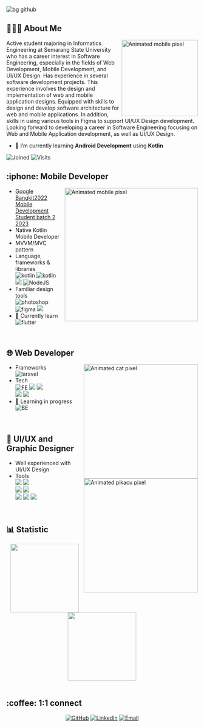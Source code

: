 ![bg github](https://github.com/ffadhl/githubAboutMe/blob/main/14_things_Pixel_GIF.gif)

<div>
<h2> 👨🏻‍💻 About Me </h2>
<img align="right" width="200" alt="Animated mobile pixel" src="https://github.com/ffadhl/githubAboutMe/blob/main/Fadhl.png"/>
Active student majoring in Informatics Engineering at Semarang State University who has a career interest in Software Engineering, especially in the fields of Web Development, Mobile Development, and UI/UX Design. Has experience in several software development projects. This experience involves the design and implementation of web and mobile application designs. Equipped with skills to design and develop software architecture for web and mobile applications. In addition, skills in using various tools in Figma to support UI/UX Design development. Looking forward to developing a career in Software Engineering focusing on Web and Mobile Application development, as well as UI/UX Design.

- 🌱 I’m currently learning **Android Development** using **Kotlin**

![Joined](https://img.shields.io/badge/Joined-September%2014,%202021-blue?style=flat&logo=github)
![Visits](https://badges.pufler.dev/visits/ffadhl/ffadhl)
</div>

<div>
<h2> :iphone: Mobile Developer </h2>
  
  <img align="right" width="350" alt="Animated mobile pixel" src="https://github.com/ffadhl/githubAboutMe/blob/main/andorid.gif"/>
  
- [Google Bangkit2022 Mobile Development Student batch 2 2023](https://grow.google/intl/id_id/bangkit/?tab=mobile-development)
- Native Kotlin Mobile Developer
- MVVM/MVC pattern 
- Language, frameworks & libraries
  <br>
  <img src = "https://img.shields.io/badge/kotlin-%237F52FF.svg?style=for-the-badge&logo=kotlin&logoColor=white" alt="kotlin"/>
  <img src = "https://img.shields.io/badge/Dart-%230678BE.svg?style=for-the-badge&logo=dart&logoColor=white" alt="kotlin"/>
  <br>
  <img src="https://img.shields.io/badge/javascript-%23F7DF1E.svg?&style=for-the-badge&logo=javascript&logoColor=black" />
  <img src = "https://img.shields.io/badge/node.js-6DA55F?style=for-the-badge&logo=node.js&logoColor=white" alt = "NodeJS" />
  <br>
- Familiar design tools
  <br>
  <img src = "https://img.shields.io/badge/adobe%20photoshop-%2331A8FF.svg?style=for-the-badge&logo=adobe%20photoshop&logoColor=white" alt = "photoshop" />
  <img src = "https://img.shields.io/badge/figma-%23F24E1E.svg?style=for-the-badge&logo=figma&logoColor=white" alt = "figma" />
  <img src="https://img.shields.io/badge/adobe%20illustrator-%23FF9A00.svg?&style=for-the-badge&logo=adobe%20illustrator&logoColor=black" />
  <br>
- 🌱 Currently learn
  <br>
  <img src = "https://img.shields.io/badge/Flutter-%2302569B.svg?style=for-the-badge&logo=Flutter&logoColor=white" alt = "flutter" />
</div>

<br>

<div>
  
<h2> 🌐 Web Developer </h2>

 <img align="right" width="300" alt="Animated cat pixel" src="https://github.com/ffadhl/githubAboutMe/blob/main/nyancatgif.gif"/>

- Frameworks
  <br>
  <img src = "https://img.shields.io/badge/Laravel-%23CB3837.svg?style=for-the-badge&logo=laravel&logoColor=white" alt = "laravel"/>
  <br>
- Tech
  <br>
  <img src = "https://img.shields.io/badge/FrontEnd-%23FA0F00.svg?style=for-the-badge" alt = "FE" />
  <img src="https://img.shields.io/badge/html5-%23E34F26.svg?&style=for-the-badge&logo=html5&logoColor=white" />
  <img src="https://img.shields.io/badge/css3-%231572B6.svg?&style=for-the-badge&logo=css3&logoColor=white" />
  <br>
  <img src="https://img.shields.io/badge/tailwind%20css-%2338B2AC.svg?&style=for-the-badge&logo=tailwind%20css&logoColor=white" />
  <img src="https://img.shields.io/badge/javascript-%23F7DF1E.svg?&style=for-the-badge&logo=javascript&logoColor=black" />
  <br>
- 🌱 Learning in progress
  <br>
  <img src = "https://img.shields.io/badge/BackEnd-%23276DC3.svg?style=for-the-badge" alt = "BE" />
  <br>
</div>

<br>

<div>
  
<h2> 🌟 UI/UX and Graphic Designer</h2>

  <img align="right" width="300" alt="Animated pikacu pixel" src="https://github.com/ffadhl/githubAboutMe/blob/main/pikacu.gif"/>
  
- Well experienced with UI/UX Design
- Tools <br>
  <img src="https://img.shields.io/badge/adobe%20illustrator-%23FF9A00.svg?&style=for-the-badge&logo=adobe%20illustrator&logoColor=black" />
  <img src="https://img.shields.io/badge/adobe%20photoshop-%2331A8FF.svg?&style=for-the-badge&logo=adobe%20photoshop&logoColor=white" />
  <br>
  <img src="https://img.shields.io/badge/adobe%20premiere%20pro-%239999FF.svg?&style=for-the-badge&logo=adobe%20premiere%20pro&logoColor=black" />
  <img src="https://img.shields.io/badge/adobe%20after%20effects-%239999FF.svg?&style=for-the-badge&logo=adobe%20after%20effects&logoColor=black" />
  <br>
  <img src="https://img.shields.io/badge/figma-%23F24E1E.svg?&style=for-the-badge&logo=figma&logoColor=white" />
  <img src="https://img.shields.io/badge/adobe%20xd-%23FF61F6.svg?&style=for-the-badge&logo=adobe%20xd&logoColor=black" />
  <img src="https://img.shields.io/badge/canva-%2300C4CC.svg?&style=for-the-badge&logo=canva&logoColor=white" />
</div>
<br>

<div>
<h2> 📊 Statistic </h2>
<div align="center"/>

<img height="180em" src="https://github-readme-stats-eight-theta.vercel.app/api?username=ffadhl&show_icons=true&theme=algolia&include_all_commits=true&count_private=true"/>
<img height="180em" src="https://github-readme-stats-eight-theta.vercel.app/api/top-langs/?username=ffadhl&layout=compact&langs_count=8&theme=algolia"
<img height="180em" src="http://github-readme-streak-stats.herokuapp.com?user=ffadhl&theme=material-palenight&date_format=M%20j%5B%2C%20Y%5D"/>

</div>
</div>

<br>

<div>
<h2> :coffee: 1:1 connect </h2>
<p align="center">
	<a href="https://github.com/ffadhl"><img src="https://img.icons8.com/clouds/100/github.png" alt="GitHub"/></a>
	<a href="https://www.linkedin.com/in/fadhlhafizh/"><img src="https://img.icons8.com/clouds/100/linkedin.png" alt="LinkedIn"/></a>
	<a href="mailto:fadhl.alhafizh@gmail.com"><img src="https://img.icons8.com/clouds/100/apple-mail.png" alt="Email"/></a>
</p>
</div>


